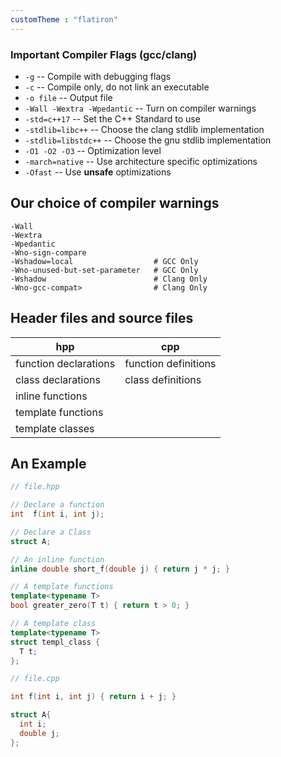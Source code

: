 ```yaml
---
customTheme : "flatiron"
---
```


### Important Compiler Flags (gcc/clang)

* `-g` -- Compile with debugging flags
* `-c` -- Compile only, do not link an executable
* `-o file` -- Output file
* `-Wall -Wextra -Wpedantic` -- Turn on compiler warnings
* `-std=c++17` -- Set the C++ Standard to use
* `-stdlib=libc++` -- Choose the clang stdlib implementation
* `-stdlib=libstdc++` -- Choose the gnu stdlib implementation
* `-O1 -O2 -O3` -- Optimization level
* `-march=native` -- Use architecture specific optimizations
* `-Ofast` -- Use **unsafe** optimizations


## Our choice of compiler warnings

```
-Wall
-Wextra
-Wpedantic
-Wno-sign-compare
-Wshadow=local                  # GCC Only
-Wno-unused-but-set-parameter   # GCC Only
-Wshadow                        # Clang Only
-Wno-gcc-compat>                # Clang Only
```


## Header files and source files

| hpp                    | cpp                  |
|------------------------|----------------------|
| function declarations  | function definitions |
| class declarations     | class definitions    |
| inline functions       |                      |
| template functions     |                      |
| template classes       |                      |


## An Example

```cpp
// file.hpp

// Declare a function
int  f(int i, int j);

// Declare a Class
struct A;

// An inline function
inline double short_f(double j) { return j * j; }

// A template functions
template<typename T>
bool greater_zero(T t) { return t > 0; }

// A template class
template<typename T>
struct templ_class {
  T t;
}; 
```

```cpp
// file.cpp

int f(int i, int j) { return i + j; }

struct A{
  int i;
  double j;
};
```